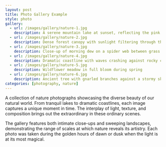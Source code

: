 ```yaml
---
layout: post
title: Photo Gallery Example
style: photo
gallery:
  - url: /images/gallery/nature-1.jpg
    description: A serene mountain lake at sunset, reflecting the pink and orange sky
  - url: /images/gallery/nature-2.jpg
    description: Dense forest canopy with sunlight filtering through the leaves
  - url: /images/gallery/nature-3.jpg
    description: Close-up of morning dew on a spider web between grass blades
  - url: /images/gallery/nature-4.jpg
    description: Dramatic coastline with waves crashing against rocky cliffs
  - url: /images/gallery/nature-5.jpg
    description: Wildflower meadow in full bloom during spring
  - url: /images/gallery/nature-6.jpg
    description: Ancient tree with gnarled branches against a stormy sky
categories: [photography, nature]
---
```


A collection of nature photographs showcasing the diverse beauty of our natural world. From tranquil lakes to dramatic coastlines, each image captures a unique moment in time. The interplay of light, texture, and composition brings out the extraordinary in these ordinary scenes.

The gallery features both intimate close-ups and sweeping landscapes, demonstrating the range of scales at which nature reveals its artistry. Each photo was taken during the golden hours of dawn or dusk when the light is at its most magical.